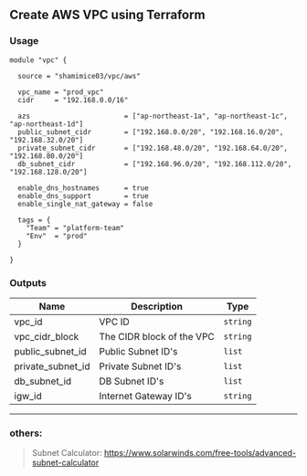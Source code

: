 ## Create AWS VPC using Terraform

### Usage
```
module "vpc" {

  source = "shamimice03/vpc/aws"
  
  vpc_name = "prod_vpc"
  cidr     = "192.168.0.0/16"

  azs                       = ["ap-northeast-1a", "ap-northeast-1c", "ap-northeast-1d"]
  public_subnet_cidr        = ["192.168.0.0/20", "192.168.16.0/20", "192.168.32.0/20"]
  private_subnet_cidr       = ["192.168.48.0/20", "192.168.64.0/20", "192.168.80.0/20"]
  db_subnet_cidr            = ["192.168.96.0/20", "192.168.112.0/20", "192.168.128.0/20"]
  
  enable_dns_hostnames      = true
  enable_dns_support        = true
  enable_single_nat_gateway = false

  tags = {
    "Team" = "platform-team"
    "Env"  = "prod"
  }

}
```

### Outputs
| Name | Description | Type |
|------|---------|-----------|
vpc_id | VPC ID | `string`
vpc_cidr_block | The CIDR block of the VPC | `string`
public_subnet_id | Public Subnet ID's | `list`
private_subnet_id | Private Subnet ID's | `list`
db_subnet_id | DB Subnet ID's | `list`
igw_id | Internet Gateway ID's | `string`

***
### others:
> Subnet Calculator: https://www.solarwinds.com/free-tools/advanced-subnet-calculator